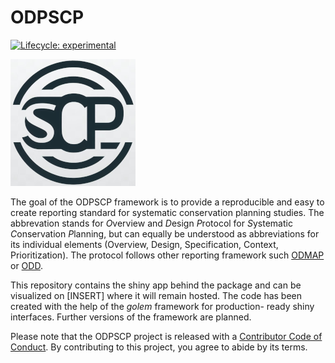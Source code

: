 
<!-- README.md is generated from README.Rmd. Please edit that file -->

# ODPSCP

<!-- badges: start -->

[![Lifecycle:
experimental](https://img.shields.io/badge/lifecycle-experimental-orange.svg)](https://lifecycle.r-lib.org/articles/stages.html#experimental)

<!-- badges: end -->

![](inst/app/www/logo.png)

The goal of the ODPSCP framework is to provide a reproducible and easy
to create reporting standard for systematic conservation planning
studies. The abbrevation stands for *O*verview and *D*esign *P*rotocol
for *S*ystematic *C*onservation *P*lanning, but can equally be
understood as abbreviations for its individual elements (Overview,
Design, Specification, Context, Prioritization). The protocol follows
other reporting framework such
[ODMAP](https://onlinelibrary.wiley.com/doi/10.1111/ecog.04960) or
[ODD](https://www.jasss.org/23/2/7.html).

This repository contains the shiny app behind the package and can be
visualized on \[INSERT\] where it will remain hosted. The code has been
created with the help of the *golem* framework for production- ready
shiny interfaces. Further versions of the framework are planned.

Please note that the ODPSCP project is released with a [Contributor Code
of
Conduct](https://contributor-covenant.org/version/2/1/CODE_OF_CONDUCT.html).
By contributing to this project, you agree to abide by its terms.
